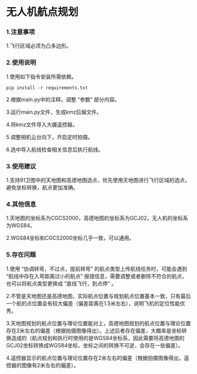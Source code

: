 # 无人机航点规划

### 1.注意事项

1.飞行区域必须为凸多边形。

### 2.使用说明

1.使用如下指令安装所需依赖。

```
pip install -r requirements.txt
```

2.根据main.py中的注释，调整 “参数” 部分内容。

3.运行main.py文件，生成kmz后缀文件。

4.将kmz文件导入大疆遥控器。

5.调整相机云台向下，开启定时拍摄。

6.选中导入航线检查相关信息后执行航线。

### 3.使用建议

1.支持91卫图中的天地图和高德地图选点，优先使用天地图进行飞行区域的选点，避免坐标转换，航点更加准确。

### 4.其他信息

1.天地图的坐标系为CGCS2000，高德地图的坐标系为GCJ02，无人机的坐标系为WGS84。

2.WGS84坐标和CGCS2000坐标几乎一致，可以通用。

### 5.存在问题

1.使用 “协调转弯，不过点，提前转弯” 的航点类型上传航线任务时，可能会遇到 “航线中存在入弯距离过小的航点” 报错信息，需要调整或者删除不符合的航点，也可以将航点类型更换成 ”直线飞行，到点停“ 。

2.不管是天地图还是高德地图，实际航点位置与规划航点位置基本一致，只有最后一个航的点位置会有较大偏差（偏差距离在1.5米左右），说明飞机的定位性能优秀。

3.天地图规划的航点位置与理论位置能对上，高德地图规划的航点位置与理论位置存在2米左右的偏差（根据拍摄图像得出）。上述后者存在偏差，大概率是坐标转换造成的（航点规划和执行时使用的是WGS84坐标系，因此需要将高德地图的GCJ02坐标转换成WGS84坐标，坐标之间的转换不可逆，会存在一些偏差）。

4.遥控器显示的航点位置与理论位置存在2米左右的偏差（根据拍摄图像得出，遥控器的图像有2米左右的偏差）。